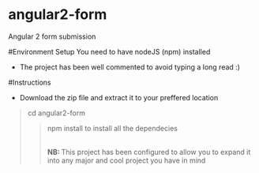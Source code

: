 # angular2-form
Angular 2 form submission

#Environment Setup
You need to have nodeJS (npm) installed
<ul>
<li>The project has been well commented to avoid typing a long read :) </li>
</ul>

#Instructions
<ul>
<li>Download the zip file and extract it to your preffered location </li>
</ul>
<blockquote>cd angular2-form</blockqoute>
<blockquote>npm install</blockqoute> to install all the dependecies

<br/><b>NB: </b> This project has been configured to allow you to expand it into any major and cool project you have in mind
